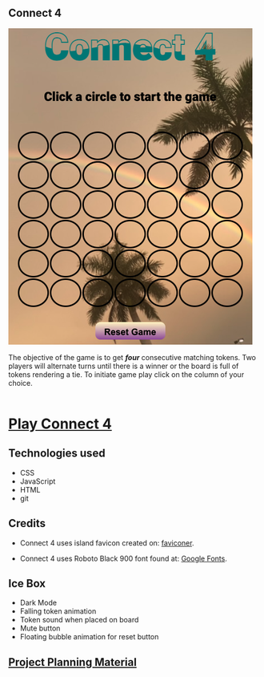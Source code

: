 ## Connect 4

![](./assets/images/README-ss.png)

The objective of the game is to get **_four_** consecutive matching tokens. Two players will alternate turns until there is a winner or the board is full of tokens rendering a tie. To initiate game play click on the column of your choice. 
<br>
<br>
# [Play Connect 4](https://rad-shortbread-da9ba9.netlify.app)

## Technologies used

* CSS 
* JavaScript
* HTML
* git

## Credits

* Connect 4 uses island favicon created on: [faviconer](http://www.faviconer.com/).

* Connect 4 uses Roboto Black 900 font found at: [Google Fonts](https://fonts.google.com).

## Ice Box
* Dark Mode
* Falling token animation
* Token sound when placed on board
* Mute button
* Floating bubble animation for reset button

## [Project Planning Material](https://docs.google.com/document/d/1ANtO8u0AT7pqnwB6jHk41RL9Snvpq0kKAApw5W6iz6I/edit)



